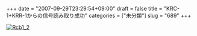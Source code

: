 +++
date = "2007-09-29T23:29:54+09:00"
draft = false
title = "KRC-1+KRR-1からの信号読み取り成功"
categories = ["未分類"]
slug = "689"
+++

<p><a onclick="window.open(this.href, '_blank', 'width=600,height=600,scrollbars=no,resizable=no,toolbar=no,directories=no,location=no,menubar=no,status=no,left=0,top=0'); return false" href="/images/robolog/photos/uncategorized/2007/09/29/rcb1_2.jpeg"><img title="Rcb1_2"  alt="Rcb1_2" src="/images/robolog/blog/images/2007/09/29/rcb1_2.jpeg"  border="0" /></a> </p>

